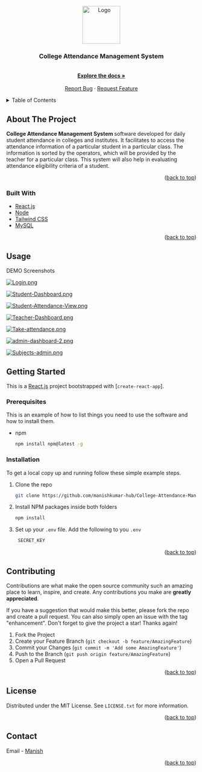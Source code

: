 <div id="top"></div>
<!--
*** Thanks for checking out the Best-README-Template. If you have a suggestion
*** that would make this better, please fork the repo and create a pull request
*** or simply open an issue with the tag "enhancement".
*** Don't forget to give the project a star!
*** Thanks again! Now go create something AMAZING! :D
-->



<!-- PROJECT SHIELDS -->
<!--
*** I'm using markdown "reference style" links for readability.
*** Reference links are enclosed in brackets [ ] instead of parentheses ( ).
*** See the bottom of this document for the declaration of the reference variables
*** for contributors-url, forks-url, etc. This is an optional, concise syntax you may use.
*** https://www.markdownguide.org/basic-syntax/#reference-style-links
-->
<!-- [![Contributors][contributors-shield]][contributors-url]
[![Forks][forks-shield]][forks-url]
[![Stargazers][stars-shield]][stars-url]
[![Issues][issues-shield]][issues-url]
[![MIT License][license-shield]][license-url]
[![LinkedIn][linkedin-shield]][linkedin-url] -->



<!-- PROJECT LOGO -->
<br />
<div align="center">
  <a href="https://github.com/manishkumar-hub/College-Attendance-Management-System">
    <img src="public/logo.png" alt="Logo" width="100" height="100">
  </a>

<h3 align="center">College Attendance Management System</h3>

  <p align="center">
    <br />
    <a href="https://github.com/manishkumar-hub/The-craft-House"><strong>Explore the docs »</strong></a>
    <br />
    <br />
    <a href="https://github.com/manishkumar-hub/The-craft-House/issues">Report Bug</a>
    ·
    <a href="https://github.com/manishkumar-hub/The-craft-House/issues">Request Feature</a>
  </p>
</div>



<!-- TABLE OF CONTENTS -->
<details>
  <summary>Table of Contents</summary>
  <ol>
    <li>
      <a href="#about-the-project">About The Project</a>
      <ul>
        <li><a href="#built-with">Built With</a></li>
      </ul>
    </li>
    <li><a href="#usage">Usage</a></li>
    <li>
      <a href="#getting-started">Getting Started</a>
      <ul>
        <li><a href="#prerequisites">Prerequisites</a></li>
        <li><a href="#installation">Installation</a></li>
      </ul>
    </li>
    <li><a href="#contributing">Contributing</a></li>
    <li><a href="#license">License</a></li>
    <li><a href="#contact">Contact</a></li>
    <li><a href="#acknowledgments">Acknowledgments</a></li>
  </ol>
</details>



<!-- ABOUT THE PROJECT -->
## About The Project

<b>College Attendance Management System </b> software developed for daily student attendance in colleges and institutes. It facilitates to access the attendance information of a particular student in a particular class. The information is sorted by the operators, which will be provided by the teacher for a particular class. This system will also help in evaluating attendance eligibility criteria of a student. 


<p align="right">(<a href="#top">back to top</a>)</p>



### Built With

* [React.js](https://nextjs.org/)
* [Node](https://nodejs.org/en/docs/)
* [Tailwind CSS](https://tailwindcss.com/)
* [MySQL](https://www.mysql.com/)

<p align="right">(<a href="#top">back to top</a>)</p>


<!-- USAGE EXAMPLES -->
## Usage

DEMO Screenshots 

[![Login.png](https://i.postimg.cc/hG1xTdmj/Login.png)](https://postimg.cc/KK4Ry4JS)

[![Student-Dashboard.png](https://i.postimg.cc/T2pQmTd6/Student-Dashboard.png)](https://postimg.cc/vDwWwFxq)

[![Student-Attendance-View.png](https://i.postimg.cc/7YS3M6jp/Student-Attendance-View.png)](https://postimg.cc/PPrvdtX4)

[![Teacher-Dashboard.png](https://i.postimg.cc/Vk1j7w85/Teacher-Dashboard.png)](https://postimg.cc/YhnG9Jjw)

[![Take-attendance.png](https://i.postimg.cc/0Ny7sCrs/Take-attendance.png)](https://postimg.cc/VJ2J9njG)

[![admin-dashboard-2.png](https://i.postimg.cc/mZv3HMpY/admin-dashboard-2.png)](https://postimg.cc/Z0Lyk9Sn)

[![Subjects-admin.png](https://i.postimg.cc/MpD1NL65/Subjects-admin.png)](https://postimg.cc/XrrZyQyB)


<!-- GETTING STARTED -->
## Getting Started

This is a [React.js](https://reactjs.org/) project bootstrapped with [`create-react-app`].


### Prerequisites

This is an example of how to list things you need to use the software and how to install them.
* npm
  ```sh
  npm install npm@latest -g
  ```

### Installation
To get a local copy up and running follow these simple example steps.

1. Clone the repo
   ```sh
   git clone https://github.com/manishkumar-hub/College-Attendance-Management-System
   ```
2. Install NPM packages inside both folders 
   ```sh
   npm install
   ```
3. Set up your  `.env` file. Add the following to you `.env `
   ```js
    SECRET_KEY 
   ```


<p align="right">(<a href="#top">back to top</a>)</p>


<!-- CONTRIBUTING -->
## Contributing

Contributions are what make the open source community such an amazing place to learn, inspire, and create. Any contributions you make are **greatly appreciated**.

If you have a suggestion that would make this better, please fork the repo and create a pull request. You can also simply open an issue with the tag "enhancement".
Don't forget to give the project a star! Thanks again!

1. Fork the Project
2. Create your Feature Branch (`git checkout -b feature/AmazingFeature`)
3. Commit your Changes (`git commit -m 'Add some AmazingFeature'`)
4. Push to the Branch (`git push origin feature/AmazingFeature`)
5. Open a Pull Request

<p align="right">(<a href="#top">back to top</a>)</p>



<!-- LICENSE -->
## License

Distributed under the MIT License. See `LICENSE.txt` for more information.

<p align="right">(<a href="#top">back to top</a>)</p>



<!-- CONTACT -->
## Contact

Email  -  <a href="mailto:manishkumarpandit12@gmail.com">Manish </a>

<p align="right">(<a href="#top">back to top</a>)</p>
